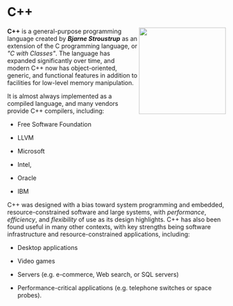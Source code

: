 # C++



<img align="right" width="200" src="https://upload.wikimedia.org/wikipedia/commons/1/18/ISO_C%2B%2B_Logo.svg">



**C++** is a general-purpose programming language created by _**Bjarne Stroustrup**_ as an extension of the C programming language, or _"C with Classes"_. The language has expanded significantly over time, and modern C++ now has object-oriented, generic, and functional features in addition to facilities for low-level memory manipulation. 



It is almost always implemented as a compiled language, and many vendors provide C++ compilers, including:



* Free Software Foundation

* LLVM

* Microsoft

* Intel,

* Oracle

* IBM

C++ was designed with a bias toward system programming and embedded, resource-constrained software and large systems, with _performance_, _efficiency_, and _flexibility_ of use as its design highlights. C++ has also been found useful in many other contexts, with key strengths being software infrastructure and resource-constrained applications, including:

* Desktop applications
* Video games
* Servers (e.g. e-commerce, Web search, or SQL servers)
* Performance-critical applications (e.g. telephone switches or space probes).
